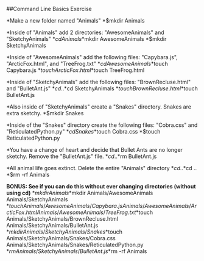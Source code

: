 ##Command Line Basics Exercise

*Make a new folder named "Animals"
*$mkdir Animals

*Inside of "Animals" add 2 directories: "AwesomeAnimals" and "SketchyAnimals" 
*$cd Animals
*$mkdir AwesomeAnimals
*$mkdir SketchyAnimals

*Inside of "AwesomeAnimals" add the following files: "Capybara.js", "ArcticFox.html", and "TreeFrog.txt"
*$cd AwesomeAnimals
*$touch Capybara.js
*$touch ArcticFox.html
*$touch TreeFrog.html

*Inside of "SketchyAnimals" add the following files: "BrownRecluse.html" and "BulletAnt.js"
*$cd ..
*$cd SketchyAnimals
*$touch BrownRecluse.html
*$touch BulletAnt.js

*Also inside of "SketchyAnimals" create a "Snakes" directory. Snakes are extra sketchy.
*$mkdir Snakes

*Inside of the "Snakes" directory create the following files: "Cobra.css" and "ReticulatedPython.py"
*$cd Snakes
*$touch Cobra.css
*$touch ReticulatedPython.py

*You have a change of heart and decide that Bullet Ants are no longer sketchy. Remove the "BulletAnt.js" file.
*$cd ..
*$rm BulletAnt.js

*All animal life goes extinct. Delete the entire "Animals" directory
*$cd ..
*$cd ..
*$rm -rf Animals

**BONUS: See if you can do this without ever changing directories (without using cd)**
*$mkdir Animals
*$mkdir Animals/AwesomeAnimals Animals/SketchyAnimals
*$touch Animals/AwesomeAnimals/Capybara.js Animals/AwesomeAnimals/ArcticFox.html Animals/AwesomeAnimals/TreeFrog.txt
*$touch Animals/SketchyAnimals/BrownRecluse.html Animals/SketchyAnimals/BulletAnt.js
*$mkdir Animals/SketchyAnimals/Snakes
*$touch Animals/SketchyAnimals/Snakes/Cobra.css Animals/SketchyAnimals/Snakes/ReticulatedPython.py
*$rm Animals/SketchyAnimals/BulletAnt.js
*$rm -rf Animals